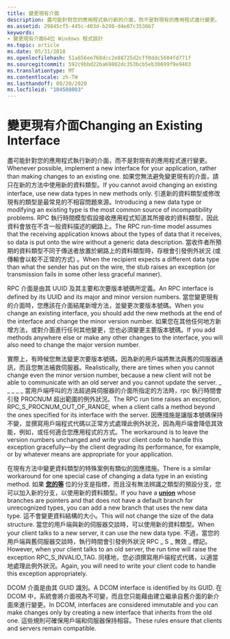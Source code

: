 ```yaml
---
title: 變更現有介面
description: 盡可能針對您的應用程式執行新的介面，而不是對現有的應用程式進行變更。
ms.assetid: 29845cf5-445c-403d-b298-d4e07c3536b7
keywords:
- 變更現有介面64位 Windows 程式設計
ms.topic: article
ms.date: 05/31/2018
ms.openlocfilehash: 51a656ee768dcc2e88725d2cff0ddc5604fd771f
ms.sourcegitcommit: 592c9bbd22ba69802dc353bcb5eb30699f9e9403
ms.translationtype: MT
ms.contentlocale: zh-TW
ms.lasthandoff: 08/20/2020
ms.locfileid: "104508003"
---
```

# <a name="changing-an-existing-interface"></a><span data-ttu-id="0a950-104">變更現有介面</span><span class="sxs-lookup"><span data-stu-id="0a950-104">Changing an Existing Interface</span></span>

<span data-ttu-id="0a950-105">盡可能針對您的應用程式執行新的介面，而不是對現有的應用程式進行變更。</span><span class="sxs-lookup"><span data-stu-id="0a950-105">Whenever possible, implement a new interface for your application, rather than making changes to an existing one.</span></span> <span data-ttu-id="0a950-106">如果您無法避免變更現有的介面，請只在新的方法中使用新的資料類型。</span><span class="sxs-lookup"><span data-stu-id="0a950-106">If you cannot avoid changing an existing interface, use new data types in new methods only.</span></span> <span data-ttu-id="0a950-107">引進新的資料類型或修改現有的類型是最常見的不相容問題來源。</span><span class="sxs-lookup"><span data-stu-id="0a950-107">Introducing a new data type or modifying an existing type is the most common source of incompatibility problems.</span></span> <span data-ttu-id="0a950-108">RPC 執行時間模型假設接收應用程式知道其所接收的資料類型，因此資料會放在不含一般資料描述的網路上。</span><span class="sxs-lookup"><span data-stu-id="0a950-108">The RPC run-time model assumes that the receiving application knows about the types of data that it receives, so data is put onto the wire without a generic data description.</span></span> <span data-ttu-id="0a950-109">當收件者所預期的資料類型不同于傳送者放置於網路上的資料類型時，存根會引發例外狀況 (或傳輸會以較不正常的方式) 。</span><span class="sxs-lookup"><span data-stu-id="0a950-109">When the recipient expects a different data type than what the sender has put on the wire, the stub raises an exception (or transmission fails in some other less graceful manner).</span></span>

<span data-ttu-id="0a950-110">RPC 介面是由其 UUID 及其主要和次要版本號碼所定義。</span><span class="sxs-lookup"><span data-stu-id="0a950-110">An RPC interface is defined by its UUID and its major and minor version numbers.</span></span> <span data-ttu-id="0a950-111">當您變更現有的介面時，您應該在介面結尾新增方法，並變更次要版本號碼。</span><span class="sxs-lookup"><span data-stu-id="0a950-111">When you change an existing interface, you should add the new methods at the end of the interface and change the minor version number.</span></span> <span data-ttu-id="0a950-112">如果您在其他任何地方新增方法，或對介面進行任何其他變更，您也必須變更主要版本號碼。</span><span class="sxs-lookup"><span data-stu-id="0a950-112">If you add methods anywhere else or make any other changes to the interface, you will also need to change the major version number.</span></span>

<span data-ttu-id="0a950-113">實際上，有時候您無法變更次要版本號碼，因為新的用戶端將無法與舊的伺服器通訊，而且您無法補救伺服器。</span><span class="sxs-lookup"><span data-stu-id="0a950-113">Realistically, there are times when you cannot change even the minor version number, because a new client will not be able to communicate with an old server and you cannot update the server.</span></span> <span data-ttu-id="0a950-114">\_ \_ \_ \_ \_ 當用戶端呼叫的方法超過與伺服器的介面所指定的方法時，rpc 執行時間會引發 PROCNUM 超出範圍的例外狀況。</span><span class="sxs-lookup"><span data-stu-id="0a950-114">The RPC run time raises an exception, RPC\_S\_PROCNUM\_OUT\_OF\_RANGE, when a client calls a method beyond the ones specified for its interface with the server.</span></span> <span data-ttu-id="0a950-115">因應措施是讓版本號碼保持不變，並撰寫用戶端程式代碼以正常方式處理此例外狀況，因為用戶端會降低其效能，例如，或任何適合您應用程式的方式。</span><span class="sxs-lookup"><span data-stu-id="0a950-115">The workaround is to leave the version numbers unchanged and write your client code to handle this exception gracefully—by the client degrading its performance, for example, or by whatever means are appropriate for your application.</span></span>

<span data-ttu-id="0a950-116">在現有方法中變更資料類型的特殊案例有類似的因應措施。</span><span class="sxs-lookup"><span data-stu-id="0a950-116">There is a similar workaround for one special case of changing a data type in an existing method.</span></span> <span data-ttu-id="0a950-117">如果 [**您的等**](/windows/desktop/Midl/union) 位的分支是指標，而且沒有無法辨識之類型的預設分支，您可以加入新的分支，以使用新的資料類型。</span><span class="sxs-lookup"><span data-stu-id="0a950-117">If you have a [**union**](/windows/desktop/Midl/union) whose branches are pointers and that does not have a default branch for unrecognized types, you can add a new branch that uses the new data type.</span></span> <span data-ttu-id="0a950-118">這不會變更資料結構的大小。</span><span class="sxs-lookup"><span data-stu-id="0a950-118">This will not change the size of the data structure.</span></span> <span data-ttu-id="0a950-119">當您的用戶端與新的伺服器交談時，可以使用新的資料類型。</span><span class="sxs-lookup"><span data-stu-id="0a950-119">When your client talks to a new server, it can use the new data type.</span></span> <span data-ttu-id="0a950-120">不過，當您的用戶端與舊伺服器交談時，執行時間會引發例外狀況 RPC \_ S \_ 無效 \_ 標記。</span><span class="sxs-lookup"><span data-stu-id="0a950-120">However, when your client talks to an old server, the run time will raise the exception RPC\_S\_INVALID\_TAG.</span></span> <span data-ttu-id="0a950-121">同樣地，您必須撰寫用戶端程式代碼，以適當地處理此例外狀況。</span><span class="sxs-lookup"><span data-stu-id="0a950-121">Again, you will need to write your client code to handle this exception appropriately.</span></span>

<span data-ttu-id="0a950-122">DCOM 介面是由其 GUID 識別。</span><span class="sxs-lookup"><span data-stu-id="0a950-122">A DCOM interface is identified by its GUID.</span></span> <span data-ttu-id="0a950-123">在 DCOM 中，系統會將介面視為不可變，而且您只能藉由建立繼承自舊介面的新介面來進行變更。</span><span class="sxs-lookup"><span data-stu-id="0a950-123">In DCOM, interfaces are considered immutable and you can make changes only by creating a new interface that inherits from the old one.</span></span> <span data-ttu-id="0a950-124">這些規則可確保用戶端和伺服器保持相容。</span><span class="sxs-lookup"><span data-stu-id="0a950-124">These rules ensure that clients and servers remain compatible.</span></span>

 

 